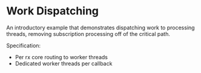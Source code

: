 # Work Dispatching

An introductory example that demonstrates dispatching work to processing threads, removing subscription processing off of the critical path.

Specification: 
- Per rx core routing to worker threads
- Dedicated worker threads per callback
